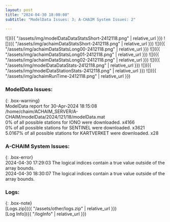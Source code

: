 ```yaml
---
layout: post
title: "2024-04-30 18:00:00"
subtitle: "ModelData Issues: 3; A-CHAIM System Issues: 2"

---
```


![]({{ "/assets/img/modelDataDataStatsShort-2412118.png" | relative_url }})
![]({{ "/assets/img/achaimDataStatsShort-2412118.png" | relative_url }})
![]({{ "/assets/img/achaimDataStatsLong00-2412118.png" | relative_url }})
![]({{ "/assets/img/achaimDataStatsLong01-2412118.png" | relative_url }})
![]({{ "/assets/img/achaimDataStatsLong02-2412118.png" | relative_url }})
![]({{ "/assets/img/modelDataDataStats-2412118.png" | relative_url }})
![]({{ "/assets/img/modelDataStationStats-2412118.png" | relative_url }})
![]({{ "/assets/img/achaimRunTime-2412118.png" | relative_url }})


### ModelData Issues:  
  
{: .box-warning}  
 ModelData report for 30-Apr-2024 18:15:08   
 /home/chaim/ACHAIM_SERVER/A-CHAIM/modelData/2024/121/18/modelData.mat   
 0% of all possible stations for IONO were downloaded. x4166   
 0% of all possible stations for SENTINEL were downloaded. x3621   
 5.0167% of all possible stations for KARTVERKET were downloaded. x28   
  
### A-CHAIM System Issues:  
  
{: .box-error}  
2024-04-30 17:29:03 The logical indices contain a true value outside of the array bounds.  
2024-04-30 18:30:07 The logical indices contain a true value outside of the array bounds.  

### Logs:  
  
{: .box-note}  
[Logs.zip]({{ "/assets/other/logs.zip" | relative_url }})  
[Log Info]({{ "/logInfo" | relative_url }})  
